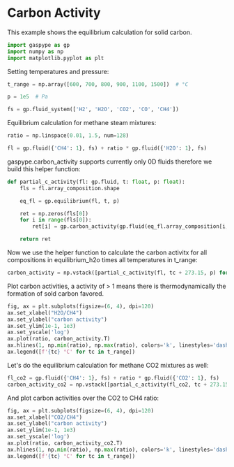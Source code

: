 # Carbon Activity

This example shows the equilibrium calculation for solid carbon.


```python
import gaspype as gp
import numpy as np
import matplotlib.pyplot as plt
```

Setting temperatures and pressure:


```python
t_range = np.array([600, 700, 800, 900, 1100, 1500])  # °C

p = 1e5  # Pa

fs = gp.fluid_system(['H2', 'H2O', 'CO2', 'CO', 'CH4'])
```

Equilibrium calculation for methane steam mixtures:


```python
ratio = np.linspace(0.01, 1.5, num=128)

fl = gp.fluid({'CH4': 1}, fs) + ratio * gp.fluid({'H2O': 1}, fs)
```

gaspype.carbon_activity supports currently only 0D fluids therefore we build this helper function:


```python
def partial_c_activity(fl: gp.fluid, t: float, p: float):
    fls = fl.array_composition.shape

    eq_fl = gp.equilibrium(fl, t, p)

    ret = np.zeros(fls[0])
    for i in range(fls[0]):
        ret[i] = gp.carbon_activity(gp.fluid(eq_fl.array_composition[i,:], fs), t, p)

    return ret
```

Now we use the helper function to calculate the carbon activitx for all
compositions in equilibrium_h2o times all temperatures in t_range:


```python
carbon_activity = np.vstack([partial_c_activity(fl, tc + 273.15, p) for tc in t_range])
```

Plot carbon activities, a activity of > 1 means there is thermodynamically the formation of sold carbon favored.


```python
fig, ax = plt.subplots(figsize=(6, 4), dpi=120)
ax.set_xlabel("H2O/CH4")
ax.set_ylabel("carbon activity")
ax.set_ylim(1e-1, 1e3)
ax.set_yscale('log')
ax.plot(ratio, carbon_activity.T)
ax.hlines(1, np.min(ratio), np.max(ratio), colors='k', linestyles='dashed')
ax.legend([f'{tc} °C' for tc in t_range])
```

Let's do the equilibrium calculation for methane CO2 mixtures as well:


```python
fl_co2 = gp.fluid({'CH4': 1}, fs) + ratio * gp.fluid({'CO2': 1}, fs)
carbon_activity_co2 = np.vstack([partial_c_activity(fl_co2, tc + 273.15, p) for tc in t_range])
```

And plot carbon activities over the CO2 to CH4 ratio:


```python
fig, ax = plt.subplots(figsize=(6, 4), dpi=120)
ax.set_xlabel("CO2/CH4")
ax.set_ylabel("carbon activity")
ax.set_ylim(1e-1, 1e3)
ax.set_yscale('log')
ax.plot(ratio, carbon_activity_co2.T)
ax.hlines(1, np.min(ratio), np.max(ratio), colors='k', linestyles='dashed')
ax.legend([f'{tc} °C' for tc in t_range])
```
